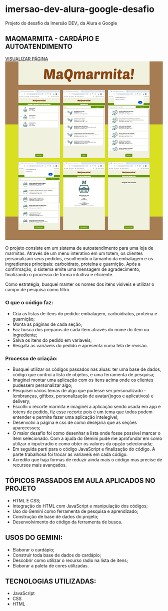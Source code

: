 # imersao-dev-alura-google-desafio
Projeto do desafio da Imersão DEV_ da Alura e Google

## MAQMARMITA - CARDÁPIO E AUTOATENDIMENTO

[VISUALIZAR PÁGINA](https://i-otsuka.github.io/imersao-dev-alura-google-desafio/)
![capitura de telas do projeto do desafio](https://github.com/i-otsuka/imersao-dev-alura-google-desafio/blob/330b89889419d001b8adc80398946f24c5002ed5/captura-de-telas-do-projeto-2.png)


O projeto consiste em um sistema de autoatendimento para uma loja de marmitas. Através de um menu interativo em um totem, os clientes personalizam seus pedidos, escolhendo o tamanho da embalagem e os ingredientes principais: carboidrato, proteína e guarnição. Após a confirmação, o sistema emite uma mensagem de agradecimento, finalizando o processo de forma intuitiva e eficiente.

Como estratégia, busquei manter os nomes dos itens visiveis e utilizar o campo de pesquisa como filtro.

### O que o código faz:
- Cria as listas de itens do pedido: embalagem, carboidratos, proteina e guarnição;
- Monta as páginas de cada seção;
- Faz busca dos preparos de cada item através do nome do item ou ingrediente;
- Salva os itens do pedido em variaveis;
- Resgata as variáveis do pedido e apresenta numa tela de revisão.

### Processo de criação:
- Busquei utilizar os códigos passados nas aluas: ter uma base de dados, código que controi a lista de objetos, e uma ferramenta de pesquisa;
- Imaginei montar uma aplicação com os itens acima onde os clientes pudessem personalizar algo;
- Pesquisei vários temas de algo que pudesse ser personalizado - lembranças, giftbox, personalização de avatar(jogos e aplicativos) e delivery;
- Escolhi o recorte marmita e imaginei a aplicação sendo usada em app e totens de pedido, fiz esse recorte pois é um tema que todos podem entender e permite fazer uma aplicação intelegível;
- Desenvolvi a página e css de como desejaria que as seções aparecesses;
- O maior desafio foi como desenhar a lista onde fosse possivel marcar o item selecionado. Com a ajuda do Gemini pude me aprofundar em como utilizar o input:radio e como obter os valores da opção selecionada;
- Em seguida parti para o código JavaScript e finalização do código. A parte trabalhosa foi trocar as variaveis em cada código.
- Acredito que haja formas de reduzir ainda mais o código mas precise de recursos mais avançados.
  
## TÓPICOS PASSADOS EM AULA APLICADOS NO PROJETO
- HTML E CSS;
- Integração do HTML com JavaScript e manipulação dos códigos;
- Uso do Gemini como ferramenta de pesquisa e aprendizado;
- Construção de base de dados do projeto;
- Desenvolvimento do código da ferramenta de busca.

## USOS DO GEMINI:
- Elaborar o cardápio;
- Construir toda base de dados do cardápio;
- Descobrir como utilizar o recurso radio na lista de itens;
- Elaborar a paleta de cores utilizadas.

## TECNOLOGIAS UTILIZADAS:
- JavaScript
- CSS
- HTML
